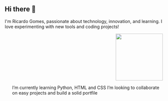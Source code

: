 ## Hi there 👋 
I'm Ricardo Gomes, passionate about technology, innovation, and learning. 
I love experimenting with new tools and coding projects!
<p align="right">
  <img src="https://i.pinimg.com/originals/e9/38/d1/e938d18fc07a3ffd16b4864ef2f1308f.gif" width="150">
</p>

<ul>
  <il>I’m currently learning Python, HTML and CSS</il>
  <il>I’m looking to collaborate on easy projects and build a solid portfile</il>
</ul> 

